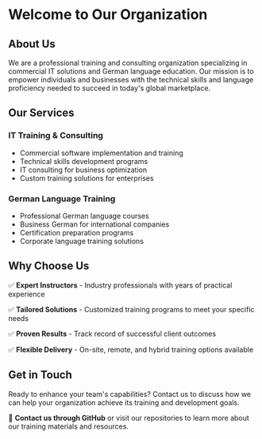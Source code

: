 # Welcome to Our Organization

## About Us

We are a professional training and consulting organization specializing in commercial IT solutions and German language education. Our mission is to empower individuals and businesses with the technical skills and language proficiency needed to succeed in today's global marketplace.

## Our Services

### IT Training & Consulting
- Commercial software implementation and training
- Technical skills development programs
- IT consulting for business optimization
- Custom training solutions for enterprises

### German Language Training
- Professional German language courses
- Business German for international companies
- Certification preparation programs
- Corporate language training solutions

## Why Choose Us

✅ **Expert Instructors** - Industry professionals with years of practical experience

✅ **Tailored Solutions** - Customized training programs to meet your specific needs

✅ **Proven Results** - Track record of successful client outcomes

✅ **Flexible Delivery** - On-site, remote, and hybrid training options available

## Get in Touch

Ready to enhance your team's capabilities? Contact us to discuss how we can help your organization achieve its training and development goals.

📧 **Contact us through GitHub** or visit our repositories to learn more about our training materials and resources.
